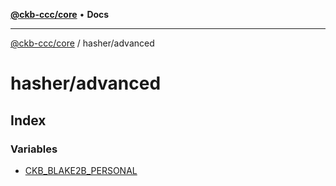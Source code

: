 [**@ckb-ccc/core**](README.md) • **Docs**

***

[@ckb-ccc/core](README.md) / hasher/advanced

# hasher/advanced

## Index

### Variables

- [CKB\_BLAKE2B\_PERSONAL](hasher.advanced.Variable.CKB_BLAKE2B_PERSONAL.md)
